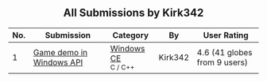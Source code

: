 ﻿<div align="center">

## All Submissions by Kirk342

</div>

No.  | Submission | Category | By   | User Rating
---- | ---------- | -------- | ---- | -----------
1 | [Game demo in Windows API<br />](https://github.com/Planet-Source-Code/kirk342-game-demo-in-windows-api__3-4108) | [Windows CE<br /><sup>C / C++</sup>](../ByCategory/windows-ce__3-30.md) | Kirk342 | 4.6 (41 globes from 9 users)
